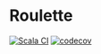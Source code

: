 # Roulette

[![Scala CI](https://github.com/LeopoldSappler/roulette/actions/workflows/scala.yml/badge.svg)](https://github.com/LeopoldSappler/roulette/actions/workflows/scala.yml)
[![codecov](https://codecov.io/gh/LeopoldSappler/roulette/branch/main/graph/badge.svg?token=UO9GPMOBC2)](https://codecov.io/gh/LeopoldSappler/roulette)
